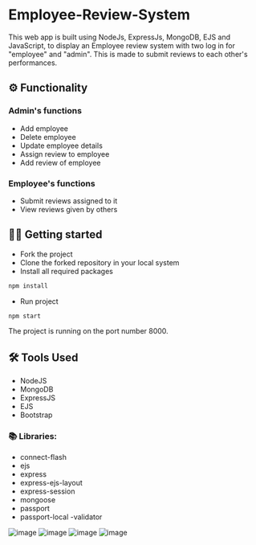 # Employee-Review-System
This web app is built using NodeJs, ExpressJs, MongoDB, EJS and JavaScript, to display an Employee review system with two log in for "employee" and "admin".
This is made to submit reviews to each other's performances.

## ⚙️ Functionality

### Admin's functions

- Add employee
- Delete employee
- Update employee details
- Assign review to employee
- Add review of employee

### Employee's functions

- Submit reviews assigned to it
- View reviews given by others

## 🧑‍💻 Getting started

- Fork the project
- Clone the forked repository in your local system
- Install all required packages

```bash
npm install
```

- Run project

```bash
npm start
```

The project is running on the port number 8000.

## 🛠️ Tools Used

- NodeJS
- MongoDB
- ExpressJS
- EJS
- Bootstrap

### 📚 Libraries:


- connect-flash
- ejs
- express
- express-ejs-layout
- express-session
- mongoose
- passport
- passport-local
-validator

![image](https://github.com/meghaMaheshwari17/Employee-Review-System/assets/66789254/d78d115a-c9cb-496b-8c19-d6bfd71e8d27)
![image](https://github.com/meghaMaheshwari17/Employee-Review-System/assets/66789254/da815d31-31d4-42b2-b0d9-9dde8194ff2f)
![image](https://github.com/meghaMaheshwari17/Employee-Review-System/assets/66789254/e47d05be-6b7b-4762-ab9b-8feef7bf5421)
![image](https://github.com/meghaMaheshwari17/Employee-Review-System/assets/66789254/60f2e45b-eecb-497d-ba33-41c940190af7)




  


